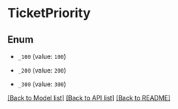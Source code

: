 # TicketPriority

## Enum


* `_100` (value: `100`)

* `_200` (value: `200`)

* `_300` (value: `300`)


[[Back to Model list]](../README.md#documentation-for-models) [[Back to API list]](../README.md#documentation-for-api-endpoints) [[Back to README]](../README.md)


